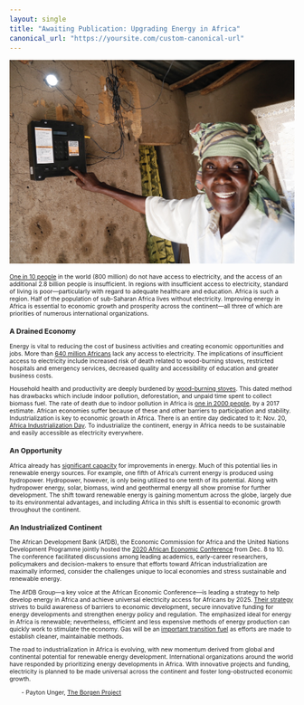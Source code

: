 ```yaml
---
layout: single
title: "Awaiting Publication: Upgrading Energy in Africa"
canonical_url: "https://yoursite.com/custom-canonical-url"
---
```


[![Solar lighting and electricity in Tanzanian home](/assets/images/energy.jpg "Elizabeth Mukwimba, an M-Power solar customer in Tanzania by Russell Watkins, Department for International Development")](https://flic.kr/p/xUCSet)

<html>
<head>
<style>
.center {
	text-align: center;
}
.myDiv {
  font-size: .75em;
}
.hang {
  padding-left: 22px ;
  text-indent: -22px ;
}
</style>
</head>
<body>
<div class="myDiv">

<p><a href="https://www.undp.org/content/undp/en/home/news-centre/news/2020/sustainable-energy-for-one-billion-people-by-2030.html">One in 10 people</a> in the world (800 million) do not have access to electricity, and the access of an additional 2.8 billion people is insufficient. In regions with insufficient access to electricity, standard of living is poor&mdash;particularly with regard to adequate healthcare and education. Africa is such a region. Half of the population of sub-Saharan Africa lives without electricity. Improving energy in Africa is essential to economic growth and prosperity across the continent&mdash;all three of which are priorities of numerous international organizations.</p>

<h3>A Drained Economy</h3>

<p>Energy is vital to reducing the cost of business activities and creating economic opportunities and jobs. More than <a href="https://www.afdb.org/en/the-high-5/light-up-and-power-africa-%E2%80%93-a-new-deal-on-energy-for-africa">640 million Africans</a> lack any access to electricity. The implications of insufficient access to electricity include increased risk of death related to wood-burning stoves, restricted hospitals and emergency services, decreased quality and accessibility of education and greater business costs.</p>

<p>Household health and productivity are deeply burdened by <a href="https://www.weforum.org/agenda/2020/10/boosting-energy-access-in-africa-systemic-approach/">wood-burning stoves</a>. This dated method has drawbacks which include indoor pollution, deforestation, and unpaid time spent to collect biomass fuel. The rate of death due to indoor pollution in Africa is <a href="https://www.afdb.org/fileadmin/uploads/afdb/Documents/Generic-Documents/Brochure_New_Deal_2_red.pdf">one in 2000 people</a>, by a 2017 estimate. African economies suffer because of these and other barriers to participation and stability. Industrialization is key to economic growth in Africa. There is an entire day dedicated to it: Nov. 20, <a href="https://www.un.org/en/observances/africa-industrialization-day">Africa Industrialization Day</a>. To industrialize the continent, energy in Africa needs to be sustainable and easily accessible as electricity everywhere.</p>

<h3>An Opportunity</h3>

<p>Africa already has <a href="https://www.afdb.org/en/the-high-5/light-up-and-power-africa-%E2%80%93-a-new-deal-on-energy-for-africa">significant capacity</a> for improvements in energy. Much of this potential lies in renewable energy sources. For example, one fifth of Africa’s current energy is produced using hydropower. Hydropower, however, is only being utilized to one tenth of its potential. Along with hydropower energy, solar, biomass, wind and geothermal energy all show promise for further development. The shift toward renewable energy is gaining momentum across the globe, largely due to its environmental advantages, and including Africa in this shift is essential to economic growth throughout the continent. </p>

<h3>An Industrialized Continent</h3> 

<p>The African Development Bank (AfDB), the Economic Commission for Africa and the United Nations Development Programme jointly hosted the <a href="https://www.uneca.org/aec2020">2020 African Economic Conference</a> from Dec. 8 to 10. The conference facilitated discussions among leading academics, early-career researchers, policymakers and decision-makers to ensure that efforts toward African industrialization are maximally informed, consider the challenges unique to local economies and stress sustainable and renewable energy.</p>

<p>The AfDB Group&mdash;a key voice at the African Economic Conference&mdash;is leading a strategy to help develop energy in Africa and achieve universal electricity access for Africans by 2025. <a href="https://www.afdb.org/en/the-high-5/light-up-and-power-africa-%E2%80%93-a-new-deal-on-energy-for-africa">Their strategy</a> strives to build awareness of barriers to economic development, secure innovative funding for energy developments and strengthen energy policy and regulation. The emphasized ideal for energy in Africa is renewable; nevertheless, efficient and less expensive methods of energy production can quickly work to stimulate the economy. Gas will be an <a href="https://energycouncil.com/articles/help-investors-deliver-bold-projects-for-africa/">important transition fuel</a> as efforts are made to establish cleaner, maintainable methods.</p>

<p>The road to industrialization in Africa is evolving, with new momentum derived from global and continental potential for renewable energy development. International organizations around the world have responded by prioritizing energy developments in Africa. With innovative projects and funding, electricity is planned to be made universal across the continent and foster long-obstructed economic growth.</p>

<p>&emsp;&emsp;- Payton Unger, <a href="https://borgenproject.org/payton-unger">The Borgen Project</a></p>